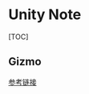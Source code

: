 # Unity Note

[TOC]

## Gizmo







[参考链接](https://blog.theknightsofunity.com/custom-gizmos-ondrawgizmos/)

